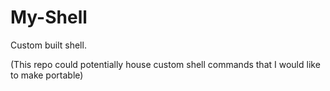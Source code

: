 # My-Shell
Custom built shell.

(This repo could potentially house custom shell commands that I would like to make portable)
